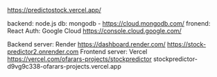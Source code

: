 https://predictostock.vercel.app/

backend: node.js
db: mongodb - https://cloud.mongodb.com/
fronend: React
Auth: Google Cloud https://console.cloud.google.com/

Backend server: Render https://dashboard.render.com/ https://stock-predictor2.onrender.com
Frontend server: Vercel https://vercel.com/ofarars-projects/stockpredictor stockpredictor-d9vg9c338-ofarars-projects.vercel.app
